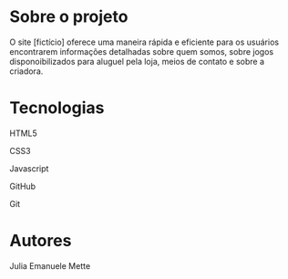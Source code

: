 # Sobre o projeto
O site [fictício] oferece uma maneira rápida e eficiente para os usuários encontrarem informações detalhadas sobre quem somos, sobre jogos disponoibilizados para aluguel pela loja, meios de contato e sobre a criadora.

# Tecnologias
HTML5

CSS3

Javascript

GitHub

Git

# Autores
Julia Emanuele Mette
